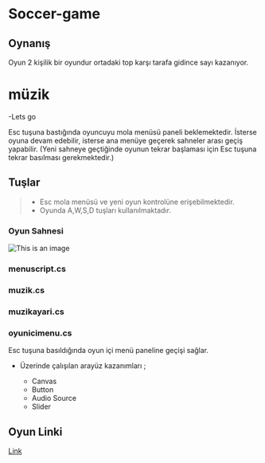# Soccer-game

## Oynanış
Oyun 2 kişilik bir oyundur ortadaki top karşı tarafa gidince sayı kazanıyor.

# müzik 
-Lets go

Esc tuşuna bastığında oyuncuyu mola menüsü paneli beklemektedir. İsterse oyuna devam edebilir, 
isterse ana menüye geçerek sahneler arası geçiş yapabilir. (Yeni sahneye geçtiğinde oyunun tekrar başlaması için Esc tuşuna tekrar basılması gerekmektedir.)

## Tuşlar

>- Esc mola menüsü ve yeni oyun kontrolüne erişebilmektedir.
>- Oyunda A,W,S,D tuşları kullanılmaktadır.

### Oyun Sahnesi
![This is an image](https://r.resimlink.com/dqHp1B8aS.png)

### menuscript.cs

### muzik.cs

### muzikayari.cs

### oyunicimenu.cs
Esc tuşuna basıldığında oyun içi menü paneline geçişi sağlar.

- Üzerinde çalışılan arayüz kazanımları ;

   * Canvas 
   * Button 
   * Audio Source
   * Slider

 ## Oyun Linki
[Link](https://simmer.io/@veysibeyaz/soccergame)
   
   


